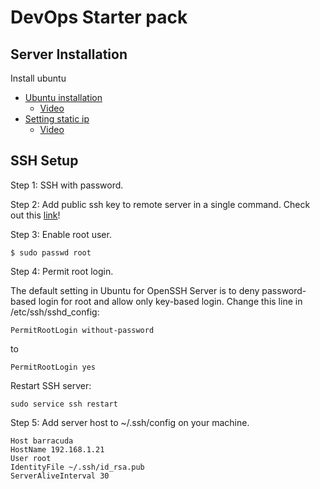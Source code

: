 # DevOps Starter pack

## Server Installation
Install ubuntu
* [Ubuntu installation](https://github.com/jetoneza/cnfgx/blob/master/devops/ububtu-installation.md)
  * [Video](https://www.youtube.com/watch?v=8YZDtfLzjS4)
* [Setting static ip](https://github.com/jetoneza/cnfgx/blob/master/devops/basic-network-config.md)
  * [Video](https://www.youtube.com/watch?v=cD_OkhN16rU)

## SSH Setup
Step 1: SSH with password.

Step 2: Add public ssh key to remote server in a single command. Check out this [link](http://www.howtogeek.com/168147/add-public-ssh-key-to-remote-server-in-a-single-command/)!

Step 3: Enable root user.

```
$ sudo passwd root
```

Step 4: Permit root login.

The default setting in Ubuntu for OpenSSH Server is to deny password-based login for root and allow only key-based login. Change this line in /etc/ssh/sshd_config:

```
PermitRootLogin without-password
```

to

```
PermitRootLogin yes
```

Restart SSH server:

```
sudo service ssh restart
```

Step 5: Add server host to ~/.ssh/config on your machine.

```
Host barracuda
HostName 192.168.1.21
User root
IdentityFile ~/.ssh/id_rsa.pub
ServerAliveInterval 30
```
